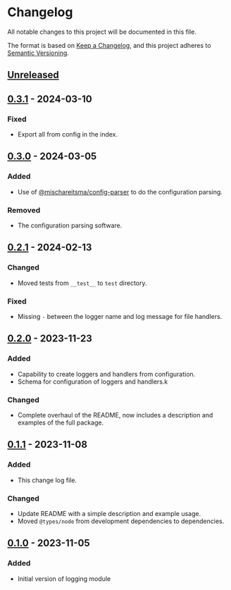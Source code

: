# Changelog

All notable changes to this project will be documented in this file.

The format is based on [Keep a Changelog](https://keepachangelog.com/en/1.0.0/),
and this project adheres to [Semantic Versioning](https://semver.org/spec/v2.0.0.html).

## [Unreleased]

## [0.3.1] - 2024-03-10

### Fixed

- Export all from config in the index.

## [0.3.0] - 2024-03-05

### Added

- Use of [@mischareitsma/config-parser](https://www.npmjs.com/package/@mischareitsma/config-parser)
  to do the configuration parsing.

### Removed

- The configuration parsing software.

## [0.2.1] - 2024-02-13

### Changed

- Moved tests from `__test__` to `test` directory.

### Fixed

- Missing `-` between the logger name and log message for file handlers.

## [0.2.0] - 2023-11-23

### Added

- Capability to create loggers and handlers from configuration.
- Schema for configuration of loggers and handlers.k

### Changed

- Complete overhaul of the README, now includes a description and examples of
  the full package.

## [0.1.1] - 2023-11-08

### Added

- This change log file.

### Changed

- Update README with a simple description and example usage.
- Moved `@types/node` from development dependencies to dependencies.

## [0.1.0] - 2023-11-05

### Added

- Initial version of logging module

[Unreleased]: https://github.com/mischareitsma/logging-ts/compare/v0.3.1...HEAD
[0.3.1]: https://github.com/mischareitsma/logging-ts/compare/v0.3.0...v0.3.1
[0.3.0]: https://github.com/mischareitsma/logging-ts/compare/v0.2.1...v0.3.0
[0.2.1]: https://github.com/mischareitsma/logging-ts/compare/v0.2.0...v0.2.1
[0.2.0]: https://github.com/mischareitsma/logging-ts/compare/v0.1.1...v0.2.0
[0.1.1]: https://github.com/mischareitsma/logging-ts/compare/v0.1.0...v0.1.1
[0.1.0]: https://github.com/mischareitsma/logging-ts/releases/tag/v0.1.0
